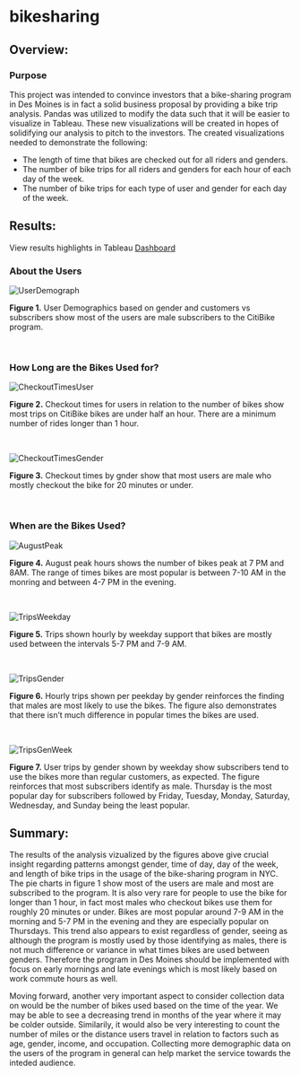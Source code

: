 # bikesharing

## Overview: 
### Purpose
This project was intended to convince investors that a bike-sharing program in Des Moines is in fact a solid business proposal by providing a bike trip analysis. Pandas was utilized to modify the data such that it will be easier to visualize in Tableau. These new visualizations will be created in hopes of solidifying our analysis to pitch to the investors. The created visualizations needed to demonstrate the following:
- The length of time that bikes are checked out for all riders and genders.
- The number of bike trips for all riders and genders for each hour of each day of the week.
- The number of bike trips for each type of user and gender for each day of the week.


## Results: 

View results highlights in Tableau [Dashboard](https://public.tableau.com/app/profile/harish.naidu7319/viz/M14Challenge_16490991674590/Story?publish=yes)



### About the Users

![UserDemograph](https://user-images.githubusercontent.com/94864663/161634399-0619a34f-a357-486e-a2d9-11c2ffd3ec07.png)

<b>Figure 1.</b> User Demographics based on gender and customers vs subscribers show most of the users are male subscribers to the CitiBike program. 

<br>

### How Long are the Bikes Used for?

![CheckoutTimesUser](https://user-images.githubusercontent.com/94864663/161634424-9e236638-99f1-4d1e-8f9a-75fddd4bb761.png)

<b>Figure 2.</b> Checkout times for users in relation to the number of bikes show most trips on CitiBike bikes are under half an hour. There are a minimum number of rides longer than 1 hour. 

<br>

![CheckoutTimesGender](https://user-images.githubusercontent.com/94864663/161634457-a74cca44-ed0f-4e9f-8cba-156f2c1e1ae7.png)

<b>Figure 3.</b> Checkout times by gnder show that most users are male who mostly checkout the bike for 20 minutes or under.

<br>


### When are the Bikes Used?

![AugustPeak](https://user-images.githubusercontent.com/94864663/161634467-aa8ab017-5bda-4809-a8fb-dd9d51b860df.png)

<b>Figure 4.</b> August peak hours shows the number of bikes peak at 7 PM and 8AM. The range of times bikes are most popular is between 7-10 AM in the monring and between 4-7 PM in the evening. 

<br>


![TripsWeekday](https://user-images.githubusercontent.com/94864663/161634513-0bfddba5-8d61-4201-bfb4-440a695a6182.png)

<b>Figure 5.</b> Trips shown hourly by weekday support that bikes are mostly used between the intervals 5-7 PM and 7-9 AM. 

<br>



![TripsGender](https://user-images.githubusercontent.com/94864663/161634531-402f2f97-b241-44b2-9601-0f59feb8564b.png)

<b>Figure 6.</b> Hourly trips shown per peekday by gender reinforces the finding that males are most likely to use the bikes. The figure also demonstrates that there isn’t much difference in popular times the bikes are used.

<br>



![TripsGenWeek](https://user-images.githubusercontent.com/94864663/161634546-5c39eb8a-2f94-4b15-99c6-1faee1d0012e.png)

<b>Figure 7.</b> User trips by gender shown by weekday show subscribers tend to use the bikes more than regular customers, as expected. The figure reinforces that most subscribers identify as male. Thursday is the most popular day for subscribers followed by Friday, Tuesday, Monday, Saturday, Wednesday, and Sunday being the least popular. 


## Summary: 

The results of the analysis vizualized by the figures above give crucial insight regarding patterns amongst gender, time of day, day of the week, and length of bike trips in the usage of the bike-sharing program in NYC. The pie charts in figure 1 show most of the users are male and most are subscribed to the program. It is also very rare for people to use the bike for longer than 1 hour, in fact most males who checkout bikes use them for roughly 20 minutes or under. Bikes are most popular around 7-9 AM in the morning and 5-7 PM in the evening and they are especially popular on Thursdays. This trend also appears to exist regardless of gender, seeing as although the program is mostly used by those identifying as males, there is not much difference or variance in what times bikes are used between genders. Therefore the program in Des Moines should be implemented with focus on early mornings and late evenings which is most likely based on work commute hours as well. 

Moving forward, another very important aspect to consider collection data on would be the number of bikes used based on the time of the year. We may be able to see a decreasing trend in months of the year where it may be colder outside. Similarily, it would also be very interesting to count the number of miles or the distance users travel in relation to factors such as age, gender, income, and occupation. Collecting more demographic data on the users of the program in general can help market the service towards the inteded audience. 

